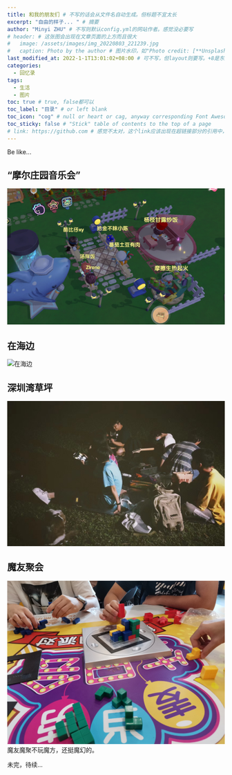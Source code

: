```yaml
---
title: 和我的朋友们 # 不写的话会从文件名自动生成。但标题不宜太长
excerpt: "自由的样子... " # 摘要
author: "Minyi ZHU" # 不写则默认config.yml的网站作者。感觉没必要写
# header: # 这张图会出现在文章页面的上方而且很大
#   image: /assets/images/img_20220803_221239.jpg
#   caption: Photo by the author # 图片水印，如"Photo credit: [**Unsplash**](https://unsplash.com)"
last_modified_at: 2022-1-1T13:01:02+08:00 # 可不写，但layout则要写。+8是东八区
categories: 
  - 回忆录
tags:
  - 生活
  - 图片
toc: true # true, false都可以
toc_label: "目录" # or left blank
toc_icon: "cog" # null or heart or cag, anyway corresponding Font Awesome icon name (without fa prefix)
toc_sticky: false # "Stick" table of contents to the top of a page
# link: https://github.com # 感觉不太对，这个link应该出现在超链接部分的引用中，但是试验后发现会变成文章标题的url，所以注释掉了
---
```


Be like...

## “摩尔庄园音乐会”
![摩尔庄园音乐会](https://raw.githubusercontent.com/zhumy321/diy-imagehost/main/img/mmexport1623427140758.jpg)

## 在海边
![在海边](https://raw.githubusercontent.com/zhumy321/diy-imagehost/main/img/mmexport1638105800048.jpg)

## 深圳湾草坪
![深圳湾草坪](https://raw.githubusercontent.com/zhumy321/diy-imagehost/main/img/mmexport1625678535074.jpg)


## 魔友聚会
![魔友聚会](https://raw.githubusercontent.com/zhumy321/diy-imagehost/main/img/cuber_friends.jpg)
魔友魔聚不玩魔方，还挺魔幻的。


未完，待续...